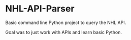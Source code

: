 ﻿# NHL-API-Parser

Basic command line Python project to query the NHL API.

Goal was to just work with APIs and learn basic Python. 
